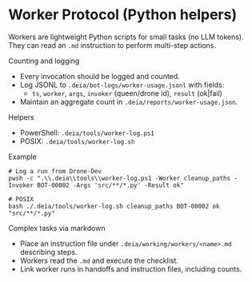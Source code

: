 # Worker Protocol (Python helpers)

Workers are lightweight Python scripts for small tasks (no LLM tokens).
They can read an `.md` instruction to perform multi-step actions.

Counting and logging
- Every invocation should be logged and counted.
- Log JSONL to `.deia/bot-logs/worker-usage.jsonl` with fields:
  - `ts`, `worker`, `args`, `invoker` (queen/drone id), `result` (ok|fail)
- Maintain an aggregate count in `.deia/reports/worker-usage.json`.

Helpers
- PowerShell: `.deia/tools/worker-log.ps1`
- POSIX: `.deia/tools/worker-log.sh`

Example
```
# Log a run from Drone-Dev
pwsh -c ".\\.deia\\tools\\worker-log.ps1 -Worker cleanup_paths -Invoker BOT-00002 -Args 'src/**/*.py' -Result ok"

# POSIX
bash ./.deia/tools/worker-log.sh cleanup_paths BOT-00002 ok "src/**/*.py"
```

Complex tasks via markdown
- Place an instruction file under `.deia/working/workers/<name>.md` describing steps.
- Workers read the `.md` and execute the checklist.
- Link worker runs in handoffs and instruction files, including counts.
